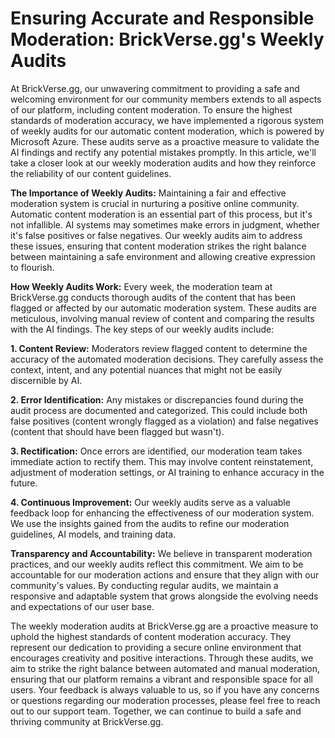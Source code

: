 # Ensuring Accurate and Responsible Moderation: BrickVerse.gg's Weekly Audits

At BrickVerse.gg, our unwavering commitment to providing a safe and welcoming environment for our community members extends to all aspects of our platform, including content moderation. To ensure the highest standards of moderation accuracy, we have implemented a rigorous system of weekly audits for our automatic content moderation, which is powered by Microsoft Azure. These audits serve as a proactive measure to validate the AI findings and rectify any potential mistakes promptly. In this article, we'll take a closer look at our weekly moderation audits and how they reinforce the reliability of our content guidelines.

**The Importance of Weekly Audits:** Maintaining a fair and effective moderation system is crucial in nurturing a positive online community. Automatic content moderation is an essential part of this process, but it's not infallible. AI systems may sometimes make errors in judgment, whether it's false positives or false negatives. Our weekly audits aim to address these issues, ensuring that content moderation strikes the right balance between maintaining a safe environment and allowing creative expression to flourish.

**How Weekly Audits Work:** Every week, the moderation team at BrickVerse.gg conducts thorough audits of the content that has been flagged or affected by our automatic moderation system. These audits are meticulous, involving manual review of content and comparing the results with the AI findings. The key steps of our weekly audits include:

**1. Content Review:** Moderators review flagged content to determine the accuracy of the automated moderation decisions. They carefully assess the context, intent, and any potential nuances that might not be easily discernible by AI.

**2. Error Identification:** Any mistakes or discrepancies found during the audit process are documented and categorized. This could include both false positives (content wrongly flagged as a violation) and false negatives (content that should have been flagged but wasn't).

**3. Rectification:** Once errors are identified, our moderation team takes immediate action to rectify them. This may involve content reinstatement, adjustment of moderation settings, or AI training to enhance accuracy in the future.

**4. Continuous Improvement:** Our weekly audits serve as a valuable feedback loop for enhancing the effectiveness of our moderation system. We use the insights gained from the audits to refine our moderation guidelines, AI models, and training data.

**Transparency and Accountability:** We believe in transparent moderation practices, and our weekly audits reflect this commitment. We aim to be accountable for our moderation actions and ensure that they align with our community's values. By conducting regular audits, we maintain a responsive and adaptable system that grows alongside the evolving needs and expectations of our user base.

The weekly moderation audits at BrickVerse.gg are a proactive measure to uphold the highest standards of content moderation accuracy. They represent our dedication to providing a secure online environment that encourages creativity and positive interactions. Through these audits, we aim to strike the right balance between automated and manual moderation, ensuring that our platform remains a vibrant and responsible space for all users. Your feedback is always valuable to us, so if you have any concerns or questions regarding our moderation processes, please feel free to reach out to our support team. Together, we can continue to build a safe and thriving community at BrickVerse.gg.

